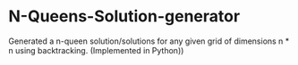 # N-Queens-Solution-generator
Generated a n-queen solution/solutions for any given grid of dimensions n * n using backtracking. (Implemented in Python))

